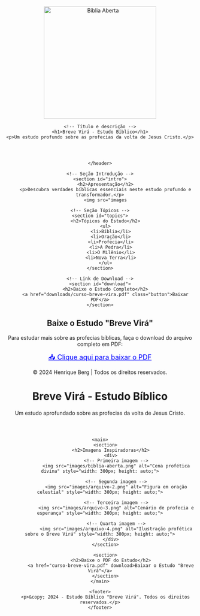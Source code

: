 <!DOCTYPE html>
<html lang="pt-br">
<head>
    <meta charset="UTF-8">
    <meta name="viewport" content="width=device-width, initial-scale=1.0">
    <title>Breve Virá - Estudo Bíblico</title>
    <link rel="stylesheet" href="style.css">
</head>
<body>
    <!-- Cabeçalho -->
    <header>
        <header style="text-align: center;">
    <!-- Adicione a imagem -->
    <img src="images/biblia-aberta.png" alt="Bíblia Aberta" style="width: 300px; height: auto; margin-top: 20px;">
    
    <!-- Título e descrição -->
    <h1>Breve Virá - Estudo Bíblico</h1>
    <p>Um estudo profundo sobre as profecias da volta de Jesus Cristo.</p>
</header>
        
    </header>

    <!-- Seção Introdução -->
    <section id="intro">
        <h2>Apresentação</h2>
        <p>Descubra verdades bíblicas essenciais neste estudo profundo e transformador.</p>
        <img src="images

    <!-- Seção Tópicos -->
    <section id="topics">
        <h2>Tópicos do Estudo</h2>
        <ul>
            <li>Bíblia</li>
            <li>Oração</li>
            <li>Profecia</li>
            <li>A Pedra</li>
            <li>O Milênio</li>
            <li>Nova Terra</li>
        </ul>
    </section>

    <!-- Link de Download -->
    <section id="download">
        <h2>Baixe o Estudo Completo</h2>
        <a href="downloads/curso-breve-vira.pdf" class="button">Baixar PDF</a>
    </section>
<section>
    <h2>Baixe o Estudo "Breve Virá"</h2>
    <p>Para estudar mais sobre as profecias bíblicas, faça o download do arquivo completo em PDF:</p>
    <a href="curso-breve-vira.pdf" download style="font-size: 18px; color: blue; text-decoration: underline;">
        📥 Clique aqui para baixar o PDF
    </a>
</section>
    <!-- Rodapé -->
    <footer>
        <p>&copy; 2024 Henrique Berg | Todos os direitos reservados.</p>
    </footer>
</body>
</html>
<!DOCTYPE html>
<html lang="pt-br">
<head>
    <meta charset="UTF-8">
    <meta name="viewport" content="width=device-width, initial-scale=1.0">
    <title>Breve Virá - Estudo Bíblico</title>
</head>
<body>
    <header>
        <h1>Breve Virá - Estudo Bíblico</h1>
        <p>Um estudo aprofundado sobre as profecias da volta de Jesus Cristo.</p>
    </header>
    
    <main>
        <section>
            <h2>Imagens Inspiradoras</h2>
            <div>
                <!-- Primeira imagem -->
                <img src="images/biblia-aberta.png" alt="Cena profética divina" style="width: 300px; height: auto;">

                <!-- Segunda imagem -->
                <img src="images/arquivo-2.png" alt="Figura em oração celestial" style="width: 300px; height: auto;">

                <!-- Terceira imagem -->
                <img src="images/arquivo-3.png" alt="Cenário de profecia e esperança" style="width: 300px; height: auto;">

                <!-- Quarta imagem -->
                <img src="images/arquivo-4.png" alt="Ilustração profética sobre o Breve Virá" style="width: 300px; height: auto;">
            </div>
        </section>
        
        <section>
            <h2>Baixe o PDF do Estudo</h2>
            <a href="curso-breve-vira.pdf" download>Baixar o Estudo "Breve Virá"</a>
        </section>
    </main>
    
    <footer>
        <p>&copy; 2024 - Estudo Bíblico "Breve Virá". Todos os direitos reservados.</p>
    </footer>
</body>
</html>
